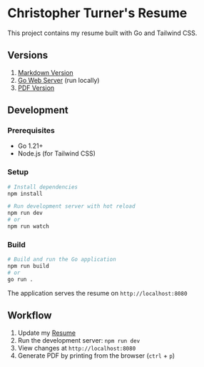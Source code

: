 # Christopher Turner's Resume

This project contains my resume built with Go and Tailwind CSS.

## Versions

1. [Markdown Version](./RESUME.md)
2. [Go Web Server](http://localhost:8080) (run locally)
3. [PDF Version](./libs/public/christopher-turners-resume.pdf)

## Development

### Prerequisites
- Go 1.21+
- Node.js (for Tailwind CSS)

### Setup
```bash
# Install dependencies
npm install

# Run development server with hot reload
npm run dev
# or
npm run watch
```

### Build
```bash
# Build and run the Go application
npm run build
# or
go run .
```

The application serves the resume on `http://localhost:8080`

## Workflow

1. Update my [Resume](./RESUME.md)
2. Run the development server: `npm run dev`
3. View changes at `http://localhost:8080`
4. Generate PDF by printing from the browser (`ctrl` + `p`)

